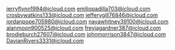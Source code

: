 jerryflynn1994@icloud.com
emiliopadilla703@icloud.com
crosbywatkins133@icloud.com
jefferygill76846@icloud.com
jordanpope705980@icloud.com
nayawhitney39100@icloud.com
alanmoon900525@icloud.com
freyjagardner387@icloud.com
brodieburch27607@icloud.com
johnmorrison3847@icloud.com
DavianRivers3331@icloud.com
